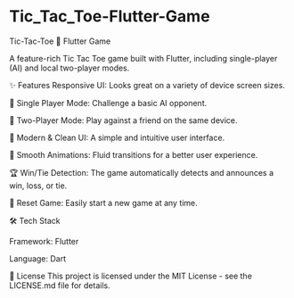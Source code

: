 # Tic_Tac_Toe-Flutter-Game

Tic-Tac-Toe 🔹 Flutter Game

A feature-rich Tic Tac Toe game built with Flutter, including single-player (AI) and local two-player modes.

✨ Features
Responsive UI: 
Looks great on a variety of device screen sizes.

🤖 Single Player Mode: Challenge a basic AI opponent.

👥 Two-Player Mode: Play against a friend on the same device.

🎨 Modern & Clean UI: A simple and intuitive user interface.

🚀 Smooth Animations: Fluid transitions for a better user experience.

🏆 Win/Tie Detection: The game automatically detects and announces a win, loss, or tie.

🔄 Reset Game: Easily start a new game at any time.

🛠️ Tech Stack

Framework: Flutter

Language: Dart

📄 License
This project is licensed under the MIT License - see the LICENSE.md file for details.

